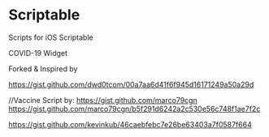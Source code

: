 # Scriptable
Scripts for iOS Scriptable

COVID-19 Widget

Forked & Inspired by

https://gist.github.com/dwd0tcom/00a7aa6d41f6f945d16171249a50a29d

//Vaccine Script by: https://gist.github.com/marco79cgn
https://gist.github.com/marco79cgn/b5f291d6242a2c530e56c748f1ae7f2c

https://gist.github.com/kevinkub/46caebfebc7e26be63403a7f0587f664
